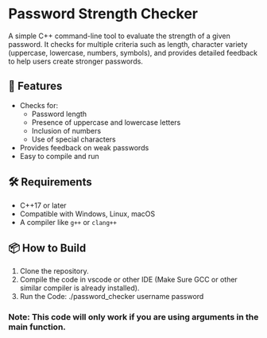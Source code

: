 # Password Strength Checker

A simple C++ command-line tool to evaluate the strength of a given password. It checks for multiple criteria such as length, character variety (uppercase, lowercase, numbers, symbols), and provides detailed feedback to help users create stronger passwords.

## 🚀 Features
- Checks for:
  - Password length
  - Presence of uppercase and lowercase letters
  - Inclusion of numbers
  - Use of special characters
- Provides feedback on weak passwords
- Easy to compile and run

## 🛠️ Requirements

- C++17 or later
- Compatible with Windows, Linux, macOS
- A compiler like `g++` or `clang++`

## 📦 How to Build

1. Clone the repository.
2. Compile the code in vscode or other IDE (Make Sure GCC or other similar compiler is already installed).
3. Run the Code: ./password_checker username password

### Note: This code will only work if you are using arguments in the main function.

